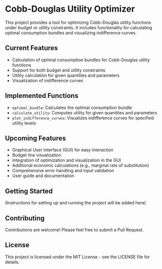 # Cobb-Douglas Utility Optimizer

This project provides a tool for optimizing Cobb-Douglas utility functions under budget or utility constraints. It includes functionality for calculating optimal consumption bundles and visualizing indifference curves.

## Current Features

- Calculation of optimal consumption bundles for Cobb-Douglas utility functions
- Support for both budget and utility constraints
- Utility calculation for given quantities and parameters
- Visualization of indifference curves

## Implemented Functions

- `optimal_bundle`: Calculates the optimal consumption bundle
- `calculate_utility`: Computes utility for given quantities and parameters
- `plot_indifference_curves`: Visualizes indifference curves for specified utility levels

## Upcoming Features

- Graphical User Interface (GUI) for easy interaction
- Budget line visualization
- Integration of optimization and visualization in the GUI
- Additional economic calculations (e.g., marginal rate of substitution)
- Comprehensive error handling and input validation
- User guide and documentation

## Getting Started

(Instructions for setting up and running the project will be added here)

## Contributing

Contributions are welcome! Please feel free to submit a Pull Request.

## License

This project is licensed under the MIT License - see the LICENSE file for details.